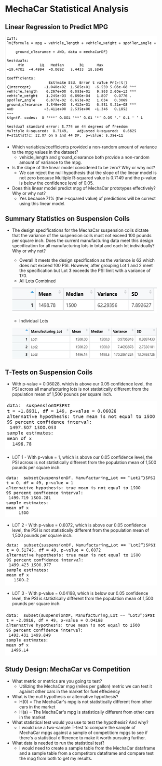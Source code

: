 # MechaCar Statistical Analysis

## Linear Regression to Predict MPG
  ![Deliverable 1](https://github.com/RyanWhited/MechaCar_Statistical_Analysis/blob/main/images/Deliverable1.jpg)
  - Which variables/coefficients provided a non-random amount of variance to the mpg values in the dataset?
    - vehicle_length and ground_clearance both provide a non-random amount of variance to the mpg.
  - Is the slope of the linear model considered to be zero? Why or why not?
      - We can reject the null hypothesis that the slope of the linear model is not zero because Multiple R-squared value is 0.7149 and the p-value is below the confidence level of 0.05. 
  - Does this linear model predict mpg of MechaCar prototypes effectively? Why or why not?
      - Yes because 71% (the r-squared value) of predictions will be correct using this linear model.

## Summary Statistics on Suspension Coils

  - The design specifications for the MechaCar suspension coils dictate that the variance of the suspension coils must not exceed 100 pounds per square inch. Does the current manufacturing data meet this design specification for all manufacturing lots in total and each lot individually? Why or why not?
      - Overall it meets the design specification as the variance is 62 which does not exceed 100 PSI. However, after grouping Lot 1 and 2 meet the specification but Lot 3 exceeds the PSI limit with a variance of 170. 
      - All Lots Combined
      
      ![Deliverable 2(1)](https://github.com/RyanWhited/MechaCar_Statistical_Analysis/blob/main/images/Deliverable2(1).jpg)
      - Individual Lots
      
      ![Deliverable 2(1)](https://github.com/RyanWhited/MechaCar_Statistical_Analysis/blob/main/images/Deliverable2(2).jpg)

## T-Tests on Suspension Coils

  - With p-value = 0.06028, which is above our 0.05 confidence level, the PSI across all manufacturing lots is not statistically different from the population mean of 1,500 pounds per square inch.
  
  ![D3-AllLots](https://github.com/RyanWhited/MechaCar_Statistical_Analysis/blob/main/images/D3-AllLots.jpg)
  
  - LOT 1 - With p-value = 1, which is above our 0.05 confidence level, the PSI across is not statistically different from the population mean of 1,500 pounds per square inch.
  
  ![D3-Lot1](https://github.com/RyanWhited/MechaCar_Statistical_Analysis/blob/main/images/D3-Lot1.jpg)
  - LOT 2 - With p-value = 0.6072, which is above our 0.05 confidence level, the PSI is not statistically different from the population mean of 1,500 pounds per square inch.
 
  ![D3-Lot2](https://github.com/RyanWhited/MechaCar_Statistical_Analysis/blob/main/images/D3-Lot2.jpg)
  - LOT 3 - With p-value = 0.04168, which is below our 0.05 confidence level, the PSI is statistically different from the population mean of 1,500 pounds per square inch.
 
  ![D3-Lot3](https://github.com/RyanWhited/MechaCar_Statistical_Analysis/blob/main/images/D3-Lot3.jpg)
  
  ## Study Design: MechaCar vs Competition
  
  - What metric or metrics are you going to test?
    - Utilizing the MechaCar mpg (miles per gallon) metric we can test it against other cars in the market for fuel effeciency
  - What is the null hypothesis or alternative hypothesis?
    - H(0) = The MechaCar's mpg is not statistically different from other cars in the market
    - H(a) = The MechaCar's mpg is statistically different from other cars in the market
  - What statistical test would you use to test the hypothesis? And why?
    - I would use a two-sample T-test to compare the sample of MechaCar mpgs against a sample of competitiom mpgs to see if there's a statistical difference to make it worth pursuing further. 
  - What data is needed to run the statistical test?
    - I would need to create a sample table from the MechaCar dataframe and a sample table from a competitors dataframe and compare test the mpg from both to get my results. 
